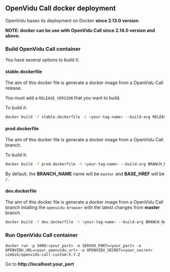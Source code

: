 ## OpenVidu Call docker deployment

OpenVidu bases its deployment on Docker **since 2.13.0 version**.

**NOTE: docker can be use with OpenVidu Call since 2.14.0 version and above.**


### Build OpenVidu Call container

You have several options to build it:

####  stable.dockerfile

The aim of this docker file is generate a docker image from a OpenVidu Call release.

You must add a `RELEASE_VERSION` that you want to build.

To build it:

```bash
docker build -f stable.dockerfile -t <your-tag-name> --build-arg RELEASE_VERSION=<your-release-version> .
```

####  prod.dockerfile

The aim of this docker file is generate a docker image from a OpenVidu Call branch.

To build it:

```bash
docker build -f prod.dockerfile -t <your-tag-name> --build-arg BRANCH_NAME=<branch-name> --build-arg BASE_HREF=<your-base-href>.
```

By default, the **BRANCH_NAME** name will be `master` and **BASE_HREF** will be `/`.


####  dev.dockerfile

The aim of this docker file is generate a docker image from a OpenVidu Call branch intalling the `openvidu-browser` with the latest changes from **master** branch.


```bash
docker build -f dev.dockerfile -t <your-tag-name> --build-arg BRANCH_NAME=<branch-name> --build-arg BASE_HREF=<your-base-href>.
```
### Run OpenVidu Call container


```
docker run -p 5000:<your_port> -e SERVER_PORT=<your_port> -e OPENVIDU_URL=<your_openvidu_url> -e OPENVIDU_SECRET=<your_secret> simbik/openvidu-call-custom:X.Y.Z
```

Go to **http://localhost:your_port**
